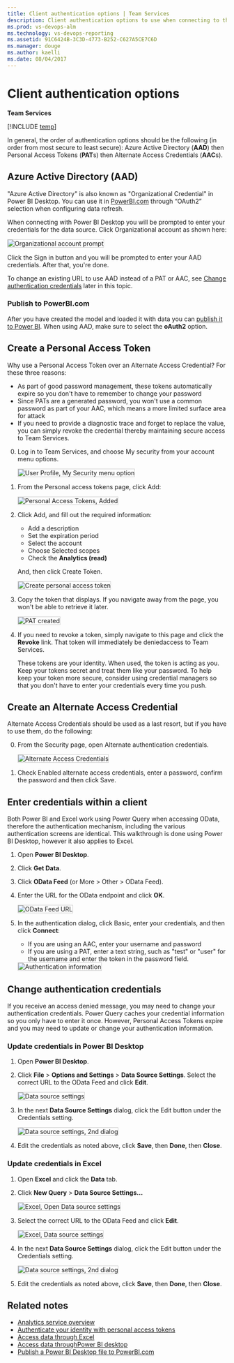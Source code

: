 ```yaml
---
title: Client authentication options | Team Services  
description: Client authentication options to use when connecting to the Analytics service for Visual Studio Team Services using Power BI or Excel
ms.prod: vs-devops-alm
ms.technology: vs-devops-reporting
ms.assetid: 91C6424B-3C3D-4773-B252-C627A5CE7C6D 
ms.manager: douge
ms.author: kaelli
ms.date: 08/04/2017
---
```



# Client authentication options 

**Team Services**  

[!INCLUDE [temp](../_shared/analytics-preview.md)]

In general, the order of authentication options should be the following (in order from most secure to least secure): Azure Active Directory (**AAD**) then Personal Access Tokens (**PAT**s) then Alternate Access Credentials (**AAC**s).

<!---

> [!NOTE]  
> If you are using Team Foundation Server, you should use Integrated Authentication wherever possible as that is the most secure authentication scheme.
 
--> 

## Azure Active Directory (AAD) 

"Azure Active Directory" is also known as "Organizational Credential" in Power BI Desktop. You can use it in  [PowerBI.com](https://powerbi.microsoft.com) through “OAuth2” selection when configuring data refresh.

When connecting with Power BI Desktop you will be prompted to enter your credentials for the data source. Click Organizational account as shown here:

<img src="_img/power-bi-organizational.png" alt="Organizational account prompt" style="border: 1px solid #CCCCCC;" /> 

Click the Sign in button and you will be prompted to enter your AAD credentials. After that, you're done.

To change an existing URL to use AAD instead of a PAT or AAC, see [Change authentication credentials](#update-credentials) later in this topic.

### Publish to PowerBI.com

After you have created the model and loaded it with data you can [publish it to Power BI](publishing-power-bi-desktop-to-power-bi.md). When using AAD, make sure to select
the **oAuth2** option. 

## Create a Personal Access Token  

 Why use a Personal Access Token over an Alternate Access Credential? For these three reasons:

- As part of good password management, these tokens automatically expire so you don't have to remember to change your password
- Since PATs are a generated password, you won't use a common password as part of your AAC, which means a more limited surface area for attack  
- If you need to provide a diagnostic trace and forget to replace the value, you can simply revoke the credential thereby maintaining secure access to Team Services.


0. Log in to Team Services, and choose My security from your account menu options.  

	<img src="_img/client-auth-profile-security.png" alt="User Profile, My Security menu option" style="border: 1px solid #CCCCCC;" /> 

0. From the Personal access tokens page, click Add:  

	<img src="_img/client-auth-security-pat.png" alt="Personal Access Tokens, Added" style="border: 1px solid #CCCCCC;" />  


0. Click Add, and fill out the required information: 
	- Add a description  
	- Set the expiration period  
	- Select the account 
	- Choose Selected scopes
	- Check the **Analytics (read)**
	
	And, then click Create Token.  

	<img src="_img/client-auth-authentication-3.png" alt="Create personal access token" style="border: 1px solid #CCCCCC;" />   

0. Copy the token that displays. If you navigate away from the page, you won't  be able to retrieve it later.  

	<img src="_img/authentication-4.png" alt="PAT created" style="border: 1px solid #CCCCCC;" />  

0. If you need to revoke a token, simply navigate to this page and click the **Revoke** link. That token will immediately be deniedaccess to Team Services.
	
	These tokens are your identity. When used, the token is acting as you. Keep your tokens secret and treat them like your password. To help keep your token more secure, consider using credential managers so that you don't have to enter your credentials every time you push.  


## Create an Alternate Access Credential 

Alternate Access Credentials should be used as a last resort, but if you have to use them, do the following:

0. From the Security page, open Alternate authentication credentials.

	<img src="_img/client-auth-create-aac.png" alt="Alternate Access Credentials" style="border: 1px solid #CCCCCC;" />

0. Check Enabled alternate access credentials, enter a password, confirm the password and then click Save.

## Enter credentials within a client

Both Power BI and Excel work using Power Query when accessing OData, therefore the authentication mechanism, including the various
authentication screens are identical. This walkthrough is done using Power BI Desktop, however it also applies to Excel.

1. Open **Power BI Desktop**.  

2. Click **Get Data**.  

3. Click **OData Feed** (or More > Other > OData Feed).  

4. Enter the URL for the OData endpoint and click **OK**.  

	<img src="_img/authentication-6.png" alt="OData Feed URL" style="border: 1px solid #CCCCCC;" />  

5. In the authentication dialog, click Basic, enter your credentials, and then click **Connect**:  
	- If you are using an AAC, enter your username and password  
	- If you are using a PAT, enter a text string, such as "test" or "user" for the username and enter the token in the password field.      

	<img src="_img/authentication-7.png" alt="Authentication information" style="border: 1px solid #CCCCCC;" />  

<a id="update-credentials">  </a>
## Change authentication credentials

If you receive an access denied message, you may need to change your authentication credentials. Power Query caches your credential information so you only have to enter it once. However, Personal Access Tokens expire and you may need to update or change your authentication information. 

### Update credentials in Power BI Desktop

1. Open **Power BI Desktop**.  

2. Click **File** > **Options and Settings** > **Data Source Settings**. Select the correct URL to the OData Feed and click **Edit**.  

	<img src="_img/authentication-8.png" alt="Data source settings" style="border: 1px solid #CCCCCC;" />   

3. In the next **Data Source Settings** dialog, click the Edit button under the Credentials setting.   

	<img src="_img/authentication-9.png" alt="Data source settings, 2nd dialog" style="border: 1px solid #CCCCCC;" />

5. Edit the credentials as noted above, click **Save**, then **Done**, then **Close**. 

### Update credentials in Excel 

1. Open **Excel** and click the **Data** tab.  

2. Click **New Query** > **Data Source Settings...**

	<img src="_img/client-auth-excel-open-data-source-settings.png" alt="Excel, Open Data source settings" style="border: 1px solid #CCCCCC;" />

3. Select the correct URL to the OData Feed and click **Edit**.  

	<img src="_img/authentication-8.png" alt="Excel, Data source settings" style="border: 1px solid #CCCCCC;" />  

5. In the next **Data Source Settings** dialog, click the Edit button under the Credentials setting. 
 
	<img src="_img/authentication-9.png" alt="Data source settings, 2nd dialog" style="border: 1px solid #CCCCCC;" />  

6. Edit the credentials as noted above, click **Save**, then **Done**, then **Close**.

## Related notes

- [Analytics service overview](overview-analytics-service.md)  
- [Authenticate your identity with personal access tokens](../../accounts/use-personal-access-tokens-to-authenticate.md)  
- [Access data through Excel](access-analytics-excel.md)  
- [Access data throughPower BI desktop](access-analytics-power-bi.md)  
- [Publish a Power BI Desktop file to PowerBI.com](publishing-power-bi-desktop-to-power-bi.md)  

